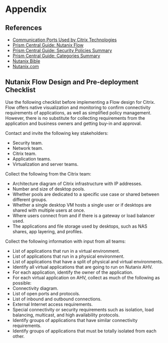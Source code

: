 # Appendix

## References

- [Communication Ports Used by Citrix Technologies](https://docs.citrix.com/en-us/tech-zone/build/tech-papers/citrix-communication-ports.html)
- [Prism Central Guide: Nutanix Flow](https://portal.nutanix.com/page/documents/details?targetId=Prism-Central-Guide-Prism-vpc_2022_4:mul-flow-networking-pc-c.html)
- [Prism Central Guide: Security Policies Summary](https://portal.nutanix.com/page/documents/details?targetId=Prism-Central-Guide-Prism-vpc_2022_4:mul-security-policies-flow-pc-t.html)
- [Prism Central Guide: Categories Summary](https://portal.nutanix.com/page/documents/details?targetId=Prism-Central-Guide-Prism-vpc_2022_4:ssp-ssp-categories-manage-pc-c.html)
- [Nutanix Bible](https://www.nutanixbible.com)
- [Nutanix.com](https://www.nutanix.com/products/cloud-platform)

## Nutanix Flow Design and Pre-deployment Checklist

Use the following checklist before implementing a Flow design for Citrix. Flow offers native visualization and monitoring to confirm connectivity requirements of applications, as well as simplified policy management. However, there is no substitute for collecting requirements from the application and business owners and getting buy-in and approval.

Contact and invite the following key stakeholders:

- Security team.
- Network team.
- Citrix team.
- Application teams.
- Virtualization and server teams.

Collect the following from the Citrix team:

- Architecture diagram of Citrix infrastructure with IP addresses.
- Number and size of desktop pools.
- Whether pools are dedicated to a specific use case or shared between different groups.
- Whether a single desktop VM hosts a single user or if desktops are shared with multiple users at once.
- Where users connect from and if there is a gateway or load balancer used.
- The applications and file storage used by desktops, such as NAS shares, app layering, and profiles.

Collect the following information with input from all teams:

- List of applications that run in a virtual environment.
- List of applications that run in a physical environment.
- List of applications that have a split of physical and virtual environments.
- Identify all virtual applications that are going to run on Nutanix AHV.
- For each application, identify the owner of the application.
- For each virtual application on AHV, collect as much of the following as possible:
- Connectivity diagram.
- List of open ports and protocols.
- List of inbound and outbound connections.
- External Internet access requirements.
- Special connectivity or security requirements such as isolation, load balancing, multicast, and high availability protocols.
- Identify groups of applications that have similar connectivity requirements.
- Identify groups of applications that must be totally isolated from each other.
